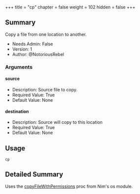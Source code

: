 +++
title = "cp"
chapter = false
weight = 102
hidden = false
+++

## Summary
Copy a file from one location to another.
  
- Needs Admin: False  
- Version: 1  
- Author: @NotoriousRebel
  
### Arguments

#### source

- Description: Source file to copy.  
- Required Value: True  
- Default Value: None  

#### destination

- Description: Source will copy to this location  
- Required Value: True  
- Default Value: None  

## Usage

```
cp
```


## Detailed Summary

Uses the [copyFileWithPermissions](https://nim-lang.org/docs/os.html#copyDirWithPermissions%2Cstring%2Cstring) proc from Nim's os module.

